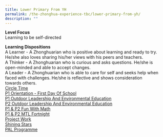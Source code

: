 ```yaml
---
title: Lower Primary From YH
permalink: /the-zhonghua-experience-tbc/lower-primary-from-yh/
description: ""
---
```

**Level Focus**
<br>Learning to be self-directed

**Learning Dispositions**
<br>A Learner - A Zhonghuarian who is positive about learning and ready to try. He/she also loves sharing his/her views with his peers and teachers.
<br>A Thinker - A Zhonghuarian who is curious and asks questions. He/she is open-minded and able to accept changes.
<br>A Leader - A Zhonghuarian who is able to care for self and seeks help when faced with challenges. He/she is reflective and shows consideration towards others.
<br>[Circle Time](/list-of-zps-exp-for-lower-pri/circle-time/) 
<br>[P1 Orientation - First Day Of School](/list-of-zps-exp-for-lower-pri/p1-orientation-first-day-of-school/)
<br>[P1 Outdoor Leadership And Environmental Education](/list-of-zps-exp-for-lower-pri/p1-outdoor-leadership-and-environmental-education/)
<br>[P2 Outdoor Leadership And Environmental Education](/list-of-zps-exp-for-lower-pri/p2-outdoor-leadership-and-environmental-education/)
<br>[P1 &amp; P2 Fun With Math](/list-of-zps-exp-for-lower-pri/p1-p2-fun-with-math/)
<br>[P1 &amp; P2 MTL Fortnight](/list-of-zps-exp-for-lower-pri/p1-p2-mtl-fortnight/)
<br>[Project Work](/list-of-zps-exp-for-lower-pri/project-work/)
<br>[Shining Stars](/list-of-zps-exp-for-lower-pri/shining-stars/)
<br>[PAL Programme](/list-of-zps-exp-for-lower-pri/pal-programme/)